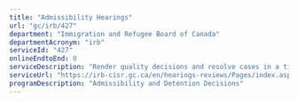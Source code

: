 ```yaml
---
title: "Admissibility Hearings"
url: "gc/irb/427"
department: "Immigration and Refugee Board of Canada"
departmentAcronym: "irb"
serviceId: "427"
onlineEndtoEnd: 0
serviceDescription: "Render quality decisions and resolve cases in a timely manner regarding foreign nationals or permanent residents who are alleged to be inadmissible to Canada for reasons under the Immigration and Refugee Protection Act"
serviceUrl: "https://irb-cisr.gc.ca/en/hearings-reviews/Pages/index.aspx"
programDescription: "Admissibility and Detention Decisions"
---
```

